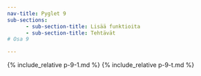 ```yaml
---
nav-title: Pyglet 9
sub-sections:
      - sub-section-title: Lisää funktioita
      - sub-section-title: Tehtävät
# Osa 9

---
```


{% include_relative p-9-1.md %}
{% include_relative p-9-t.md %}